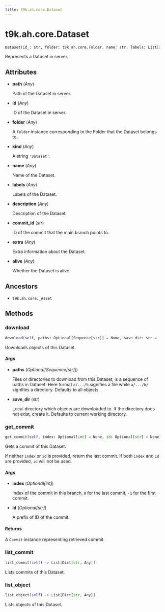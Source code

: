 ```yaml
---
title: t9k.ah.core.Dataset
---
```


# t9k.ah.core.Dataset

```python
Dataset(id_: str, folder: t9k.ah.core.Folder, name: str, labels: List[str], description: str, extra: str)
```

Represents a Dataset in server.

## Attributes

* **path** (*Any*)

    Path of the Dataset in server.

* **id** (*Any*)

    ID of the Dataset in server.

* **folder** (*Any*)

    A `Folder` instance corresponding to the Folder that the Dataset belongs to.

* **kind** (*Any*)

    A string `'Dataset'`.

* **name** (*Any*)

    Name of the Dataset.

* **labels** (*Any*)

    Labels of the Dataset.

* **description** (*Any*)

    Description of the Dataset.

* **commit_id** (*str*)

    ID of the commit that the main branch points to.

* **extra** (*Any*)

    Extra information about the Dataset.

* **alive** (*Any*)

    Whether the Dataset is alive.

## Ancestors

* `t9k.ah.core._Asset`

## Methods

### download

```python
download(self, paths: Optional[Sequence[str]] = None, save_dir: str = '.') ‑> None
```

Downloads objects of this Dataset.

#### Args

* **paths** (*Optional[Sequence[str]]*)

    Files or directories to download from this Dataset, is a sequence of paths in Dataset. Here format `a/.../b` signifies a file while `a/.../b/` signifies a directory. Defaults to all objects.

* **save_dir** (*str*)

    Local directory which objects are downloaded to. If the directory does not exist, create it. Defaults to current working directory.

### get_commit

```python
get_commit(self, index: Optional[int] = None, id: Optional[str] = None) ‑> t9k.ah.core.Commit
```

Gets a commit of this Dataset.

If neither `index` or `id` is provided, return the last commit. If both
`index` and `id` are provided, `id` will not be used.

#### Args

* **index** (*Optional[int]*)

    Index of the commit in this branch, `0` for the last commit, `-1` for the first commit.

* **id** (*Optional[str]*)

    A prefix of ID of the commit.

#### Returns

A `Commit` instance representing retrieved commit.

### list_commit

```python
list_commit(self) ‑> List[Dict[str, Any]]
```

Lists commits of this Dataset.

### list_object

```python
list_object(self) ‑> List[Dict[str, Any]]
```

Lists objects of this Dataset.
